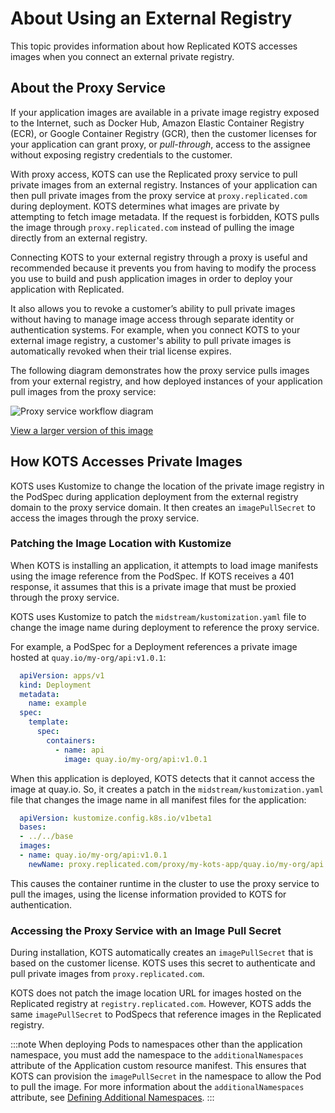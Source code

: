 # About Using an External Registry

This topic provides information about how Replicated KOTS accesses images when you connect an external private registry.

## About the Proxy Service

If your application images are available in a private image registry exposed to the Internet, such as Docker Hub, Amazon Elastic Container Registry (ECR), or Google Container Registry (GCR), then the customer licenses for your application can grant proxy, or _pull-through_, access to the assignee without exposing registry credentials to the customer.

With proxy access, KOTS can use the Replicated proxy service to pull private images from an external registry. Instances of your application can then pull private images from the proxy service at `proxy.replicated.com` during deployment. KOTS determines what images are private by attempting to fetch image metadata. If the request is forbidden, KOTS pulls the image through `proxy.replicated.com` instead of pulling the image directly from an external registry.

Connecting KOTS to your external registry through a proxy is useful and recommended because it prevents you from having to modify the process you use to build and push application images in order to deploy your application with Replicated.

It also allows you to revoke a customer’s ability to pull private images without having to manage image access through separate identity or authentication systems. For example, when you connect KOTS to your external image registry, a customer's ability to pull private images is automatically revoked when their trial license expires.

The following diagram demonstrates how the proxy service pulls images from your external registry, and how deployed instances of your application pull images from the proxy service:

![Proxy service workflow diagram](/images/private-registry-diagram.png)

[View a larger version of this image](/images/private-registry-diagram-large.png)

## How KOTS Accesses Private Images

KOTS uses Kustomize to change the location of the private image registry in the PodSpec during application deployment from the external registry domain to the proxy service domain. It then creates an `imagePullSecret` to access the images through the proxy service.

### Patching the Image Location with Kustomize

When KOTS is installing an application, it attempts to load image manifests
using the image reference from the PodSpec. If KOTS receives a 401 response,
it assumes that this is a private image that must be proxied through the
proxy service.

KOTS uses Kustomize to patch the `midstream/kustomization.yaml` file to change the image name during deployment to reference the proxy service.

For example, a PodSpec for a Deployment references a private image hosted at `quay.io/my-org/api:v1.0.1`:

```yaml
  apiVersion: apps/v1
  kind: Deployment
  metadata:
    name: example
  spec:
    template:
      spec:
        containers:
          - name: api
            image: quay.io/my-org/api:v1.0.1
```

When this application is deployed, KOTS detects that it cannot access
the image at quay.io. So, it creates a patch in the `midstream/kustomization.yaml`
file that changes the image name in all manifest files for the application:

```yaml
  apiVersion: kustomize.config.k8s.io/v1beta1
  bases:
  - ../../base
  images:
  - name: quay.io/my-org/api:v1.0.1
    newName: proxy.replicated.com/proxy/my-kots-app/quay.io/my-org/api
```

This causes the container runtime in the cluster to use the proxy service to pull the images,
using the license information provided to KOTS for authentication.


### Accessing the Proxy Service with an Image Pull Secret

During installation, KOTS automatically creates an `imagePullSecret`
that is based on the customer license. KOTS uses this secret to authenticate and
pull private images from `proxy.replicated.com`.

KOTS does not patch the image location URL for images hosted on the Replicated registry
at `registry.replicated.com`. However, KOTS adds the same `imagePullSecret` to
PodSpecs that reference images in the Replicated registry.

:::note
When deploying Pods to namespaces other than the application namespace, you must add the namespace to the `additionalNamespaces` attribute of the Application custom resource manifest.
This ensures that KOTS can provision the `imagePullSecret` in the namespace to allow the Pod to pull the image.
For more information about the `additionalNamespaces` attribute, see [Defining Additional Namespaces](operator-defining-additional-namespaces).
:::
